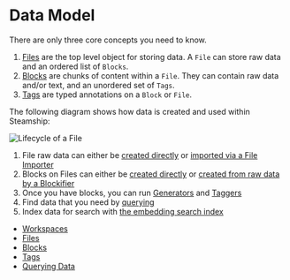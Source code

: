 <a id="data-model"></a>

# Data Model

There are only three core concepts you need to know.

1. [Files](/data/files.md#files) are the top level object for storing data. A `File` can store raw data and an ordered list of `Blocks`.
2. [Blocks](/data/blocks.md#blocks) are chunks of content within a `File`.  They can contain raw data and/or text, and an unordered set of `Tags`.
3. [Tags](/data/tags.md#tags) are typed annotations on a `Block` or `File`.

The following diagram shows how data is created and used within Steamship:

![Lifecycle of a File](//data/data/file-lifecycle.png)
1. File raw data can either be [created directly](/data/files.md#creating-files-directly) or [imported via a File Importer](/data/../plugins/using/importers#file-importers)
2. Blocks on Files can either be [created directly](/data/blocks.md#creating-blocks) or [created from raw data by a Blockifier](/data/../plugins/using/blockifiers#blockifiers)
3. Once you have blocks, you can run [Generators](/data/../plugins/using/generators#generators) and [Taggers](/data/../plugins/using/taggers#taggers)
4. Find data that you need by [querying](/data/queries#queries)
5. Index data for search with [the embedding search index](/data/../embedding-search#embedding-search-index)

* [Workspaces](/data/workspaces.md)
* [Files](/data/files.md)
* [Blocks](/data/blocks.md)
* [Tags](/data/tags.md)
* [Querying Data](/data/queries)
